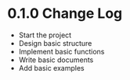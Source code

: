 
# 0.1.0 Change Log

- Start the project
- Design basic structure
- Implement basic functions
- Write basic documents
- Add basic examples


